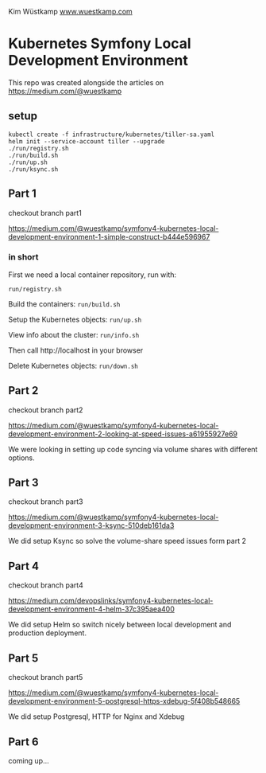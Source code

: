 Kim Wüstkamp
www.wuestkamp.com

# Kubernetes Symfony Local Development Environment
This repo was created alongside the articles on https://medium.com/@wuestkamp


## setup
```
kubectl create -f infrastructure/kubernetes/tiller-sa.yaml
helm init --service-account tiller --upgrade
./run/registry.sh
./run/build.sh
./run/up.sh
./run/ksync.sh
```

## Part 1
checkout branch part1

https://medium.com/@wuestkamp/symfony4-kubernetes-local-development-environment-1-simple-construct-b444e596967

### in short
First we need a local container repository, run with:

`run/registry.sh`

Build the containers: `run/build.sh`

Setup the Kubernetes objects: `run/up.sh`

View info about the cluster: `run/info.sh`

Then call http://localhost in your browser

Delete Kubernetes objects: `run/down.sh`

## Part 2
checkout branch part2

https://medium.com/@wuestkamp/symfony4-kubernetes-local-development-environment-2-looking-at-speed-issues-a61955927e69

We were looking in setting up code syncing via volume shares with different options.

## Part 3
checkout branch part3

https://medium.com/@wuestkamp/symfony4-kubernetes-local-development-environment-3-ksync-510deb161da3

We did setup Ksync so solve the volume-share speed issues form part 2

## Part 4
checkout branch part4

https://medium.com/devopslinks/symfony4-kubernetes-local-development-environment-4-helm-37c395aea400

We did setup Helm so switch nicely between local development and production deployment.

## Part 5
checkout branch part5

https://medium.com/@wuestkamp/symfony4-kubernetes-local-development-environment-5-postgresql-https-xdebug-5f408b548665

We did setup Postgresql, HTTP for Nginx and Xdebug

## Part 6

coming up...
